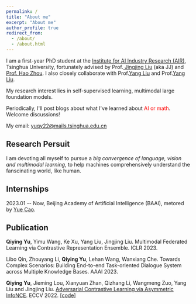 ```yaml
---
permalink: /
title: "About me"
excerpt: "About me"
author_profile: true
redirect_from: 
  - /about/
  - /about.html
---
```


I am a first-year PhD student at the [Institute for AI Industry Research (AIR)](https://air.tsinghua.edu.cn), Tsinghua University, fortunately advised by Prof.[ Jingjing Liu](https://air.tsinghua.edu.cn/info/1046/1201.htm) (aka JJ) and [Prof. Hao Zhou](https://zhouh.github.io). I also closely collaborate with Prof.[Yang Liu](https://air.tsinghua.edu.cn/info/1046/1204.htm) and Prof.[Yang Liu](https://air.tsinghua.edu.cn/info/1046/1198.htm).

My research interest lies in self-supervised learning, multimodal large foundation models.

Periodically, I'll post blogs about what I've learned about <font color='red'>AI or math</font>. Welcome discussions!

My email: yuqy22@mails.tsinghua.edu.cn

## Research Persuit

I am devoting all myself to pursue a *big convergence of language, vision and multimodal learning*, to help machines comprehensively understand the fanscinating world, like human.

## Internships

2023.01 -- Now, Beijing Academy of Artificial Intelligence (BAAI), metored by [Yue Cao](http://yue-cao.me).

## Publication

**Qiying Yu**, Yimu Wang, Ke Xu, Yang Liu, Jingjing Liu. Multimodal Federated Learning via Contrastive Representation Ensemble. ICLR 2023.

Libo Qin, Zhouyang Li, **Qiying Yu**, Lehan Wang, Wanxiang Che. Towards Complex Scenarios: Building End-to-end Task-oriented Dialogue System across Multiple Knowledge Bases. AAAI 2023. 

**Qiying Yu**, Jieming Lou, Xianyuan Zhan, Qizhang Li, Wangmeng Zuo, Yang Liu and Jingjing Liu. [Adversarial Contrastive Learning via Asymmetric InfoNCE](https://arxiv.org/abs/2207.08374). ECCV 2022. [[code](https://github.com/yqy2001/A-InfoNCE)]

